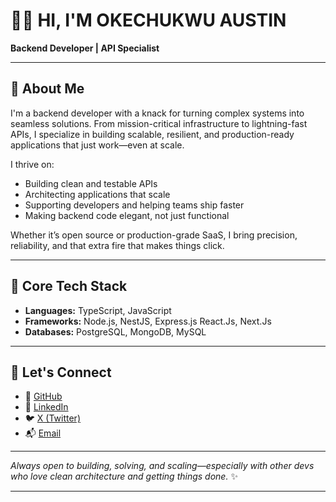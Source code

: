 # 👨‍💻 HI, I'M  OKECHUKWU AUSTIN

**Backend Developer | API Specialist**

---

## 🚀 About Me
I'm a backend developer with a knack for turning complex systems into seamless solutions. From mission-critical infrastructure to lightning-fast APIs, I specialize in building scalable, resilient, and production-ready applications that just work—even at scale.

I thrive on:

* Building clean and testable APIs
* Architecting applications that scale
* Supporting developers and helping teams ship faster
* Making backend code elegant, not just functional

Whether it’s open source or production-grade SaaS, I bring precision, reliability, and that extra fire that makes things click.

---

## 🧠 Core Tech Stack

* **Languages:** TypeScript, JavaScript
* **Frameworks:** Node.js, NestJS, Express.js React.Js, Next.Js
* **Databases:** PostgreSQL, MongoDB, MySQL

---

## 📡 Let's Connect

* 🔗 [GitHub](https://github.com/hurstin)
* 💼 [LinkedIn](https://www.linkedin.com/in/augustine-okechukwu-248566190)
* 🐦 [X (Twitter)](https://x.com/hurstin_)
* 📬 [Email](mailto:okechukwuhurstin@gmail.com)

---

*Always open to building, solving, and scaling—especially with other devs who love clean architecture and getting things done.* ✨

---
